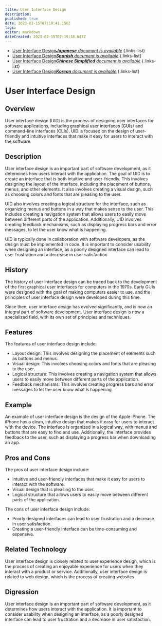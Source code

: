 ```yaml
---
title: User Interface Design
description: 
published: true
date: 2023-02-15T07:19:41.156Z
tags: 
editor: markdown
dateCreated: 2023-02-15T07:19:38.647Z
---
```


- [User Interface Design***Japanese** document is available*](/ja/Knowledge-base/Dictionary/user-interface-design)
{.links-list}
- [User Interface Design***Spanish** document is available*](/es/Knowledge-base/Dictionary/user-interface-design)
{.links-list}
- [User Interface Design***Chinese Simplified** document is available*](/zh/Knowledge-base/Dictionary/user-interface-design)
{.links-list}
- [User Interface Design***Korean** document is available*](/ko/Knowledge-base/Dictionary/user-interface-design)
{.links-list}


# User Interface Design

## Overview
User interface design (UID) is the process of designing user interfaces for software applications, including graphical user interfaces (GUIs) and command-line interfaces (CLIs). UID is focused on the design of user-friendly and intuitive interfaces that make it easy for users to interact with the software.

## Description
User interface design is an important part of software development, as it determines how users interact with the application. The goal of UID is to create an interface that is both intuitive and user-friendly. This involves designing the layout of the interface, including the placement of buttons, menus, and other elements. It also involves creating a visual design, such as choosing colors and fonts that are pleasing to the user.

UID also involves creating a logical structure for the interface, such as organizing menus and buttons in a way that makes sense to the user. This includes creating a navigation system that allows users to easily move between different parts of the application. Additionally, UID involves creating feedback mechanisms, such as displaying progress bars and error messages, to let the user know what is happening.

UID is typically done in collaboration with software developers, as the design must be implemented in code. It is important to consider usability when designing an interface, as a poorly designed interface can lead to user frustration and a decrease in user satisfaction.

## History
The history of user interface design can be traced back to the development of the first graphical user interfaces for computers in the 1970s. Early GUIs were designed with the goal of making computers easier to use, and the principles of user interface design were developed during this time.

Since then, user interface design has evolved significantly, and is now an integral part of software development. User interface design is now a specialized field, with its own set of principles and techniques.

## Features
The features of user interface design include:

* Layout design: This involves designing the placement of elements such as buttons and menus.
* Visual design: This involves choosing colors and fonts that are pleasing to the user.
* Logical structure: This involves creating a navigation system that allows users to easily move between different parts of the application.
* Feedback mechanisms: This involves creating progress bars and error messages to let the user know what is happening.

## Example
An example of user interface design is the design of the Apple iPhone. The iPhone has a clean, intuitive design that makes it easy for users to interact with the device. The interface is organized in a logical way, with menus and buttons that are easy to find and use. Additionally, the interface provides feedback to the user, such as displaying a progress bar when downloading an app.

## Pros and Cons
The pros of user interface design include:

* Intuitive and user-friendly interfaces that make it easy for users to interact with the software.
* Visual design that is pleasing to the user.
* Logical structure that allows users to easily move between different parts of the application.

The cons of user interface design include:

* Poorly designed interfaces can lead to user frustration and a decrease in user satisfaction.
* Creating a user-friendly interface can be time-consuming and expensive.

## Related Technology
User interface design is closely related to user experience design, which is the process of creating an enjoyable experience for users when they interact with a product or service. Additionally, user interface design is related to web design, which is the process of creating websites.

## Digression
User interface design is an important part of software development, as it determines how users interact with the application. It is important to consider usability when designing an interface, as a poorly designed interface can lead to user frustration and a decrease in user satisfaction.